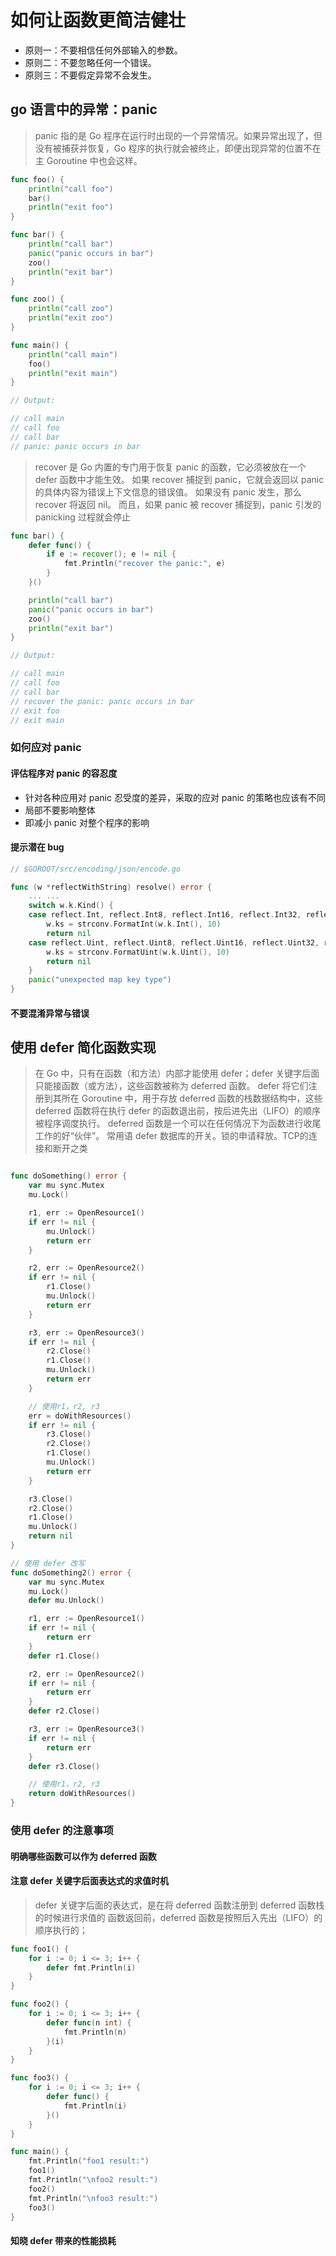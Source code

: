 # 如何让函数更简洁健壮

- 原则一：不要相信任何外部输入的参数。
- 原则二：不要忽略任何一个错误。
- 原则三：不要假定异常不会发生。

## go 语言中的异常：panic

> panic 指的是 Go 程序在运行时出现的一个异常情况。如果异常出现了，但没有被捕获并恢复，Go 程序的执行就会被终止，即便出现异常的位置不在主 Goroutine 中也会这样。

```go
func foo() {
    println("call foo")
    bar()
    println("exit foo")
}

func bar() {
    println("call bar")
    panic("panic occurs in bar")
    zoo()
    println("exit bar")
}

func zoo() {
    println("call zoo")
    println("exit zoo")
}

func main() {
    println("call main")
    foo()
    println("exit main")
}

// Output:

// call main
// call foo
// call bar
// panic: panic occurs in bar
```

> recover 是 Go 内置的专门用于恢复 panic 的函数，它必须被放在一个 defer 函数中才能生效。
> 如果 recover 捕捉到 panic，它就会返回以 panic 的具体内容为错误上下文信息的错误值。
> 如果没有 panic 发生，那么 recover 将返回 nil。
> 而且，如果 panic 被 recover 捕捉到，panic 引发的 panicking 过程就会停止

```go
func bar() {
    defer func() {
        if e := recover(); e != nil {
            fmt.Println("recover the panic:", e)
        }
    }()

    println("call bar")
    panic("panic occurs in bar")
    zoo()
    println("exit bar")
}

// Output:

// call main
// call foo
// call bar
// recover the panic: panic occurs in bar
// exit foo
// exit main
```

### 如何应对 panic

#### 评估程序对 panic 的容忍度

- 针对各种应用对 panic 忍受度的差异，采取的应对 panic 的策略也应该有不同
- 局部不要影响整体
- 即减小 panic 对整个程序的影响

#### 提示潜在 bug

``` go
// $GOROOT/src/encoding/json/encode.go

func (w *reflectWithString) resolve() error {
    ... ...
    switch w.k.Kind() {
    case reflect.Int, reflect.Int8, reflect.Int16, reflect.Int32, reflect.Int64:
        w.ks = strconv.FormatInt(w.k.Int(), 10)
        return nil
    case reflect.Uint, reflect.Uint8, reflect.Uint16, reflect.Uint32, reflect.Uint64, reflect.Uintptr:
        w.ks = strconv.FormatUint(w.k.Uint(), 10)
        return nil
    }
    panic("unexpected map key type")
}
```

#### 不要混淆异常与错误

## 使用 defer 简化函数实现

> 在 Go 中，只有在函数（和方法）内部才能使用 defer；defer 关键字后面只能接函数（或方法），这些函数被称为 deferred 函数。
> defer 将它们注册到其所在 Goroutine 中，用于存放 deferred 函数的栈数据结构中，这些 deferred 函数将在执行 defer 的函数退出前，按后进先出（LIFO）的顺序被程序调度执行。
> deferred 函数是一个可以在任何情况下为函数进行收尾工作的好“伙伴”。
> 常用语 defer 数据库的开关。锁的申请释放。TCP的连接和断开之类

```go

func doSomething() error {
    var mu sync.Mutex
    mu.Lock()

    r1, err := OpenResource1()
    if err != nil {
        mu.Unlock()
        return err
    }

    r2, err := OpenResource2()
    if err != nil {
        r1.Close()
        mu.Unlock()
        return err
    }

    r3, err := OpenResource3()
    if err != nil {
        r2.Close()
        r1.Close()
        mu.Unlock()
        return err
    }

    // 使用r1，r2, r3
    err = doWithResources() 
    if err != nil {
        r3.Close()
        r2.Close()
        r1.Close()
        mu.Unlock()
        return err
    }

    r3.Close()
    r2.Close()
    r1.Close()
    mu.Unlock()
    return nil
}

// 使用 defer 改写
func doSomething2() error {
    var mu sync.Mutex
    mu.Lock()
    defer mu.Unlock()

    r1, err := OpenResource1()
    if err != nil {
        return err
    }
    defer r1.Close()

    r2, err := OpenResource2()
    if err != nil {
        return err
    }
    defer r2.Close()

    r3, err := OpenResource3()
    if err != nil {
        return err
    }
    defer r3.Close()

    // 使用r1，r2, r3
    return doWithResources() 
}
```

### 使用 defer 的注意事项

#### 明确哪些函数可以作为 deferred 函数

#### 注意 defer 关键字后面表达式的求值时机

> defer 关键字后面的表达式，是在将 deferred 函数注册到 deferred 函数栈的时候进行求值的
> 函数返回前，deferred 函数是按照后入先出（LIFO）的顺序执行的；

```go
func foo1() {
    for i := 0; i <= 3; i++ {
        defer fmt.Println(i)
    }
}

func foo2() {
    for i := 0; i <= 3; i++ {
        defer func(n int) {
            fmt.Println(n)
        }(i)
    }
}

func foo3() {
    for i := 0; i <= 3; i++ {
        defer func() {
            fmt.Println(i)
        }()
    }
}

func main() {
    fmt.Println("foo1 result:")
    foo1()
    fmt.Println("\nfoo2 result:")
    foo2()
    fmt.Println("\nfoo3 result:")
    foo3()
}
```

#### 知晓 defer 带来的性能损耗
